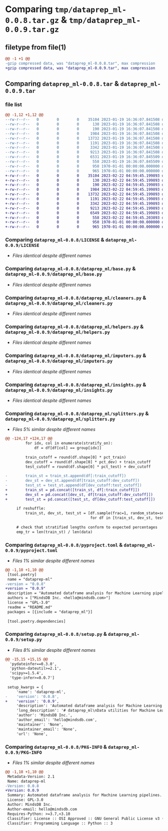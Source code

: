 # Comparing `tmp/dataprep_ml-0.0.8.tar.gz` & `tmp/dataprep_ml-0.0.9.tar.gz`

## filetype from file(1)

```diff
@@ -1 +1 @@
-gzip compressed data, was "dataprep_ml-0.0.8.tar", max compression
+gzip compressed data, was "dataprep_ml-0.0.9.tar", max compression
```

## Comparing `dataprep_ml-0.0.8.tar` & `dataprep_ml-0.0.9.tar`

### file list

```diff
@@ -1,12 +1,12 @@
--rw-r--r--   0        0        0    35104 2023-01-19 16:36:07.841508 dataprep_ml-0.0.8/LICENSE
--rw-r--r--   0        0        0      130 2023-01-19 16:36:07.841508 dataprep_ml-0.0.8/README.md
--rw-r--r--   0        0        0      190 2023-01-19 16:36:07.841508 dataprep_ml-0.0.8/dataprep_ml/__init__.py
--rw-r--r--   0        0        0     1984 2023-01-19 16:36:07.841508 dataprep_ml-0.0.8/dataprep_ml/base.py
--rw-r--r--   0        0        0    13732 2023-01-19 16:36:07.841508 dataprep_ml-0.0.8/dataprep_ml/cleaners.py
--rw-r--r--   0        0        0     1191 2023-01-19 16:36:07.841508 dataprep_ml-0.0.8/dataprep_ml/helpers.py
--rw-r--r--   0        0        0     3342 2023-01-19 16:36:07.841508 dataprep_ml-0.0.8/dataprep_ml/imputers.py
--rw-r--r--   0        0        0     9213 2023-01-19 16:36:07.841508 dataprep_ml-0.0.8/dataprep_ml/insights.py
--rw-r--r--   0        0        0     6531 2023-01-19 16:36:07.845509 dataprep_ml-0.0.8/dataprep_ml/splitters.py
--rw-r--r--   0        0        0      558 2023-01-19 16:36:07.845509 dataprep_ml-0.0.8/pyproject.toml
--rw-r--r--   0        0        0      950 1970-01-01 00:00:00.000000 dataprep_ml-0.0.8/setup.py
--rw-r--r--   0        0        0      965 1970-01-01 00:00:00.000000 dataprep_ml-0.0.8/PKG-INFO
+-rw-r--r--   0        0        0    35104 2023-02-22 04:59:45.199893 dataprep_ml-0.0.9/LICENSE
+-rw-r--r--   0        0        0      130 2023-02-22 04:59:45.199893 dataprep_ml-0.0.9/README.md
+-rw-r--r--   0        0        0      190 2023-02-22 04:59:45.199893 dataprep_ml-0.0.9/dataprep_ml/__init__.py
+-rw-r--r--   0        0        0     1984 2023-02-22 04:59:45.199893 dataprep_ml-0.0.9/dataprep_ml/base.py
+-rw-r--r--   0        0        0    13732 2023-02-22 04:59:45.199893 dataprep_ml-0.0.9/dataprep_ml/cleaners.py
+-rw-r--r--   0        0        0     1191 2023-02-22 04:59:45.199893 dataprep_ml-0.0.9/dataprep_ml/helpers.py
+-rw-r--r--   0        0        0     3342 2023-02-22 04:59:45.199893 dataprep_ml-0.0.9/dataprep_ml/imputers.py
+-rw-r--r--   0        0        0     9213 2023-02-22 04:59:45.199893 dataprep_ml-0.0.9/dataprep_ml/insights.py
+-rw-r--r--   0        0        0     6549 2023-02-22 04:59:45.199893 dataprep_ml-0.0.9/dataprep_ml/splitters.py
+-rw-r--r--   0        0        0      558 2023-02-22 04:59:45.203893 dataprep_ml-0.0.9/pyproject.toml
+-rw-r--r--   0        0        0      950 1970-01-01 00:00:00.000000 dataprep_ml-0.0.9/setup.py
+-rw-r--r--   0        0        0      965 1970-01-01 00:00:00.000000 dataprep_ml-0.0.9/PKG-INFO
```

### Comparing `dataprep_ml-0.0.8/LICENSE` & `dataprep_ml-0.0.9/LICENSE`

 * *Files identical despite different names*

### Comparing `dataprep_ml-0.0.8/dataprep_ml/base.py` & `dataprep_ml-0.0.9/dataprep_ml/base.py`

 * *Files identical despite different names*

### Comparing `dataprep_ml-0.0.8/dataprep_ml/cleaners.py` & `dataprep_ml-0.0.9/dataprep_ml/cleaners.py`

 * *Files identical despite different names*

### Comparing `dataprep_ml-0.0.8/dataprep_ml/helpers.py` & `dataprep_ml-0.0.9/dataprep_ml/helpers.py`

 * *Files identical despite different names*

### Comparing `dataprep_ml-0.0.8/dataprep_ml/imputers.py` & `dataprep_ml-0.0.9/dataprep_ml/imputers.py`

 * *Files identical despite different names*

### Comparing `dataprep_ml-0.0.8/dataprep_ml/insights.py` & `dataprep_ml-0.0.9/dataprep_ml/insights.py`

 * *Files identical despite different names*

### Comparing `dataprep_ml-0.0.8/dataprep_ml/splitters.py` & `dataprep_ml-0.0.9/dataprep_ml/splitters.py`

 * *Files 5% similar despite different names*

```diff
@@ -124,17 +124,17 @@
         for idx, col in enumerate(stratify_on):
             df = df[df[col] == group[idx]]
 
         train_cutoff = round(df.shape[0] * pct_train)
         dev_cutoff = round(df.shape[0] * pct_dev) + train_cutoff
         test_cutoff = round(df.shape[0] * pct_test) + dev_cutoff
 
-        train_st = train_st.append(df[:train_cutoff])
-        dev_st = dev_st.append(df[train_cutoff:dev_cutoff])
-        test_st = test_st.append(df[dev_cutoff:test_cutoff])
+        train_st = pd.concat([train_st, df[:train_cutoff]])
+        dev_st = pd.concat([dev_st, df[train_cutoff:dev_cutoff]])
+        test_st = pd.concat([test_st, df[dev_cutoff:test_cutoff]])
 
     if reshuffle:
         train_st, dev_st, test_st = [df.sample(frac=1, random_state=seed).reset_index(drop=True)
                                      for df in [train_st, dev_st, test_st]]
 
     # check that stratified lengths conform to expected percentages
     emp_tr = len(train_st) / len(data)
```

### Comparing `dataprep_ml-0.0.8/pyproject.toml` & `dataprep_ml-0.0.9/pyproject.toml`

 * *Files 1% similar despite different names*

```diff
@@ -1,10 +1,10 @@
 [tool.poetry]
 name = "dataprep-ml"
-version = "0.0.8"
+version = "0.0.9"
 description = "Automated dataframe analysis for Machine Learning pipelines."
 authors = ["MindsDB Inc. <hello@mindsdb.com>"]
 license = "GPL-3.0"
 readme = "README.md"
 packages = [{include = "dataprep_ml"}]
 
 [tool.poetry.dependencies]
```

### Comparing `dataprep_ml-0.0.8/setup.py` & `dataprep_ml-0.0.9/setup.py`

 * *Files 8% similar despite different names*

```diff
@@ -15,15 +15,15 @@
  'pydateinfer==0.3.0',
  'python-dateutil>=2.1',
  'scipy>=1.5.4',
  'type-infer>=0.0.7']
 
 setup_kwargs = {
     'name': 'dataprep-ml',
-    'version': '0.0.8',
+    'version': '0.0.9',
     'description': 'Automated dataframe analysis for Machine Learning pipelines.',
     'long_description': '# dataprep_ml\nData utilities for Machine Learning pipelines.\n\n\n## Submodules\n\n1. Data cleaning\n2. Data analysis\n3. Data splitting\n',
     'author': 'MindsDB Inc.',
     'author_email': 'hello@mindsdb.com',
     'maintainer': 'None',
     'maintainer_email': 'None',
     'url': 'None',
```

### Comparing `dataprep_ml-0.0.8/PKG-INFO` & `dataprep_ml-0.0.9/PKG-INFO`

 * *Files 1% similar despite different names*

```diff
@@ -1,10 +1,10 @@
 Metadata-Version: 2.1
 Name: dataprep-ml
-Version: 0.0.8
+Version: 0.0.9
 Summary: Automated dataframe analysis for Machine Learning pipelines.
 License: GPL-3.0
 Author: MindsDB Inc.
 Author-email: hello@mindsdb.com
 Requires-Python: >=3.7,<3.10
 Classifier: License :: OSI Approved :: GNU General Public License v3 (GPLv3)
 Classifier: Programming Language :: Python :: 3
```

